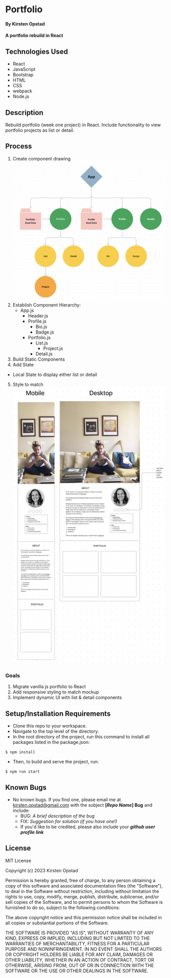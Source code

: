 # Portfolio

#### By Kirsten Opstad

#### A portfolio rebuild in React

## Technologies Used

* React
* JavaScript
* Bootstrap
* HTML
* CSS
* webpack
* Node.js

## Description

Rebuild portfolio (week one project) in React. Include functionality to view portfolio projects as list or detail.

<!-- ### Objectives (MVP) -->

## Process 
1. Create component drawing
[![Component Drawing](./src/img/component_diagram.png)](https://www.figma.com/file/Vl9pSCKAJ8mXBxthevwSS5/Portfolio-(React)?node-id=0%3A1&t=TNBLDLPmGXTXCq06-1)
2. Establish Component Hierarchy:
    * App.js
      * Header.js 
      * Profile.js 
        * Bio.js 
        * Badge.js 
      * Portfolio.js 
        * List.js 
          * Project.js 
        * Detail.js 
3. Build Static Components
4. Add State
  * Local State to display either list or detail
5. Style to match
[![Mock Up](./src/img/mock_up.png)](https://www.figma.com/file/Vl9pSCKAJ8mXBxthevwSS5/Portfolio-(React)?node-id=0%3A1&t=TNBLDLPmGXTXCq06-1)

<!-- [x] Screenshots

![Screenshots](https://external-content.duckduckgo.com/iu/?u=https%3A%2F%2Ftse1.mm.bing.net%2Fth%3Fid%3DOIP.03bZmDGXaBhBYyxxp3Ls3gHaEA%26pid%3DApi&f=1&ipt=e980d57210242747a51c41421e1f09a6de3b1fdaeaadd297496787bb64e80c88&ipo=images) -->

<!-- [Link to operational site](http://www.kirstenopstad.github.com/<REPOSITORY NAME>) -->

### Goals
1. Migrate vanilla js portfolio to React
2. Add responsive styling to match mockup
3. Implement dynamic UI with list & detail components

## Setup/Installation Requirements

* Clone this repo to your workspace.
* Navigate to the top level of the directory.
* In the root directory of the project, run this command to install all packages listed in the package.json:
```
$ npm install
```
* Then, to build and serve the project, run: 
```
$ npm run start
```

## Known Bugs

* No known bugs. If you find one, please email me at kirsten.opstad@gmail.com with the subject **[_Repo Name_] Bug** and include:
  * BUG: _A brief description of the bug_
  * FIX: _Suggestion for solution (if you have one!)_
  * If you'd like to be credited, please also include your **_github user profile link_**

## License

MIT License

Copyright (c) 2023 Kirsten Opstad

Permission is hereby granted, free of charge, to any person obtaining a copy of this software and associated documentation files (the "Software"), to deal in the Software without restriction, including without limitation the rights to use, copy, modify, merge, publish, distribute, sublicense, and/or sell copies of the Software, and to permit persons to whom the Software is furnished to do so, subject to the following conditions:

The above copyright notice and this permission notice shall be included in all copies or substantial portions of the Software.

THE SOFTWARE IS PROVIDED "AS IS", WITHOUT WARRANTY OF ANY KIND, EXPRESS OR IMPLIED, INCLUDING BUT NOT LIMITED TO THE WARRANTIES OF MERCHANTABILITY, FITNESS FOR A PARTICULAR PURPOSE AND NONINFRINGEMENT. IN NO EVENT SHALL THE AUTHORS OR COPYRIGHT HOLDERS BE LIABLE FOR ANY CLAIM, DAMAGES OR OTHER LIABILITY, WHETHER IN AN ACTION OF CONTRACT, TORT OR OTHERWISE, ARISING FROM, OUT OF OR IN CONNECTION WITH THE SOFTWARE OR THE USE OR OTHER DEALINGS IN THE SOFTWARE.
